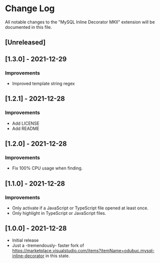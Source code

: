 # Change Log

All notable changes to the "MySQL Inline Decorator MKII" extension will be documented in this file.

## [Unreleased]

## [1.3.0] - 2021-12-29
### Improvements
- Improved template string regex

## [1.2.1] - 2021-12-28
### Improvements
- Add LICENSE
- Add README

## [1.2.0] - 2021-12-28
### Improvements
- Fix 100% CPU usage when finding.

## [1.1.0] - 2021-12-28
### Improvements
- Only activate if a JavaScript or TypeScript file opened at least once.
- Only highlight in TypeScript or JavaScript files.

## [1.0.0] - 2021-12-28
- Initial release
- Just a -tremendously- faster fork of https://marketplace.visualstudio.com/items?itemName=odubuc.mysql-inline-decorator in this state.
